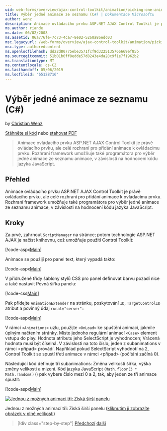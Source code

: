 ```yaml
---
uid: web-forms/overview/ajax-control-toolkit/animation/picking-one-animation-out-of-a-list-cs
title: Výběr jedné animace ze seznamu (C#) | Dokumentace Microsoftu
author: wenz
description: Animace ovládacího prvku ASP.NET AJAX Control Toolkit je právě ovládacího prvku, ale celé rozhraní pro přidání animace k ovládacímu prvku. Rozhraní také povolit...
ms.author: riande
ms.date: 06/02/2008
ms.assetid: 06a776fe-7c73-4ca7-8e02-5260a86edc03
msc.legacyurl: /web-forms/overview/ajax-control-toolkit/animation/picking-one-animation-out-of-a-list-cs
msc.type: authoredcontent
ms.openlocfilehash: dd22d80775ebe3571fcf9d3225135766669ef85b
ms.sourcegitcommit: 51b01b6ff8edde57d8243e4da28c9f1e7f1962b2
ms.translationtype: MT
ms.contentlocale: cs-CZ
ms.lasthandoff: 05/06/2019
ms.locfileid: "65128716"
---
```

# <a name="picking-one-animation-out-of-a-list-c"></a>Výběr jedné animace ze seznamu (C#)

by [Christian Wenz](https://github.com/wenz)

[Stáhněte si kód](http://download.microsoft.com/download/f/9/a/f9a26acd-8df4-4484-8a18-199e4598f411/Animation5.cs.zip) nebo [stahovat PDF](http://download.microsoft.com/download/6/7/1/6718d452-ff89-4d3f-a90e-c74ec2d636a3/animation5CS.pdf)

> Animace ovládacího prvku ASP.NET AJAX Control Toolkit je právě ovládacího prvku, ale celé rozhraní pro přidání animace k ovládacímu prvku. Rozhraní framework umožňuje také programátora pro výběr jedné animace ze seznamu animace, v závislosti na hodnocení kódu jazyka JavaScript.

## <a name="overview"></a>Přehled

Animace ovládacího prvku ASP.NET AJAX Control Toolkit je právě ovládacího prvku, ale celé rozhraní pro přidání animace k ovládacímu prvku. Rozhraní framework umožňuje také programátora pro výběr jedné animace ze seznamu animace, v závislosti na hodnocení kódu jazyka JavaScript.

## <a name="steps"></a>Kroky

Za prvé, zahrnout `ScriptManager` na stránce; potom technologie ASP.NET AJAX je načíst knihovnu, což umožňuje použití Control Toolkit:

[!code-aspx[Main](picking-one-animation-out-of-a-list-cs/samples/sample1.aspx)]

Animace se použijí pro panel text, který vypadá takto:

[!code-aspx[Main](picking-one-animation-out-of-a-list-cs/samples/sample2.aspx)]

V přidružené třídy šablony stylů CSS pro panel definovat barvu pozadí nice a také nastavit Pevná šířka panelu:

[!code-css[Main](picking-one-animation-out-of-a-list-cs/samples/sample3.css)]

Pak přidejte `AnimationExtender` na stránku, poskytování `ID`, `TargetControlID` atribut a povinný údaj `runat="server":`

[!code-aspx[Main](picking-one-animation-out-of-a-list-cs/samples/sample4.aspx)]

V rámci `<Animations>` uzlu, použijte `<OnLoad>` ke spuštění animací, jakmile úplným načtením stránky. Místo jednoho regulární animací `<Case>` element vstupu do play. Hodnota atributu jeho SelectScript je vyhodnocen; Vrácená hodnota musí být číselná. V závislosti na toto číslo, jeden z subanimations v rámci &lt;případ&gt; provádí. Například pokud SelectScript vyhodnotí na 2, Control Toolkit se spustí třetí animace v rámci &lt;případ&gt; (počítání začíná 0).

Následující kód definuje tři subanimations: Změna velikosti šířka, výška změny velikosti a mizení. Kód jazyka JavaScript (`Math.floor(3 * Math.random())`) pak vybere číslo mezi 0 a 2, tak, aby jeden ze tří animace spustit:

[!code-aspx[Main](picking-one-animation-out-of-a-list-cs/samples/sample5.aspx)]

[![Jednou z možných animací tři: Získá širší panelu](picking-one-animation-out-of-a-list-cs/_static/image2.png)](picking-one-animation-out-of-a-list-cs/_static/image1.png)

Jednou z možných animací tři: Získá širší panelu ([kliknutím ji zobrazíte obrázek v plné velikosti](picking-one-animation-out-of-a-list-cs/_static/image3.png))

> [!div class="step-by-step"]
> [Předchozí](animation-depending-on-a-condition-cs.md)
> [další](animating-in-response-to-user-interaction-cs.md)
